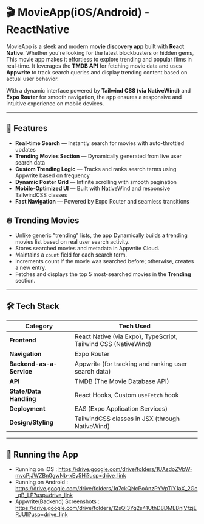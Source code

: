 # 🎬 MovieApp(iOS/Android) - ReactNative

MovieApp is a sleek and modern **movie discovery app** built with **React Native**. Whether you're looking for the latest blockbusters or hidden gems, This movie app makes it effortless to explore trending and popular films in real-time. It leverages the **TMDB API** for fetching movie data and uses **Appwrite** to track search queries and display trending content based on actual user behavior.

With a dynamic interface powered by **Tailwind CSS (via NativeWind)** and **Expo Router** for smooth navigation, the app ensures a responsive and intuitive experience on mobile devices.

---

## 🚀 Features

- **Real-time Search** — Instantly search for movies with auto-throttled updates
- **Trending Movies Section** — Dynamically generated from live user search data
- **Custom Trending Logic** — Tracks and ranks search terms using Appwrite based on frequency
- **Dynamic Poster Grid** — Infinite scrolling with smooth pagination
- **Mobile-Optimized UI** — Built with NativeWind and responsive TailwindCSS classes
- **Fast Navigation** — Powered by Expo Router and seamless transitions

## 🔥 Trending Movies

- Unlike generic "trending" lists, the app Dynamically builds a trending movies list based on real user search activity.
- Stores searched movies and metadata in Appwrite Cloud.
- Maintains a `count` field for each search term.
- Increments count if the movie was searched before; otherwise, creates a new entry.
- Fetches and displays the top 5 most-searched movies in the **Trending** section.

---

## 🛠️ Tech Stack

| Category               | Tech Used                                                                 |
|------------------------|---------------------------------------------------------------------------|
| **Frontend**           | React Native (via Expo), TypeScript, Tailwind CSS (NativeWind)            |
| **Navigation**         | Expo Router                                                               |
| **Backend-as-a-Service** | Appwrite (for tracking and ranking user search data)                  |
| **API**                | TMDB (The Movie Database API)                                             |
| **State/Data Handling**| React Hooks, Custom `useFetch` hook                                       |
| **Deployment**         | EAS (Expo Application Services)                                           |
| **Design/Styling**     | TailwindCSS classes in JSX (through NativeWind)                           |

---

## 📸 Running the App
- Running on iOS : https://drive.google.com/drive/folders/1UAsdoZVbW-mvcPjJWZBn0gwNb-xEy5Hi?usp=drive_link
- Running on Android : https://drive.google.com/drive/folders/1q7ckQNcPoAnzPYVpTiY1aX_2Gc_qB_LP?usp=drive_link
- Appwrite(Backend) Screenshots : https://drive.google.com/drive/folders/12sQI3Yq2s41UthD8DMEBnjVfzjERJUIl?usp=drive_link

